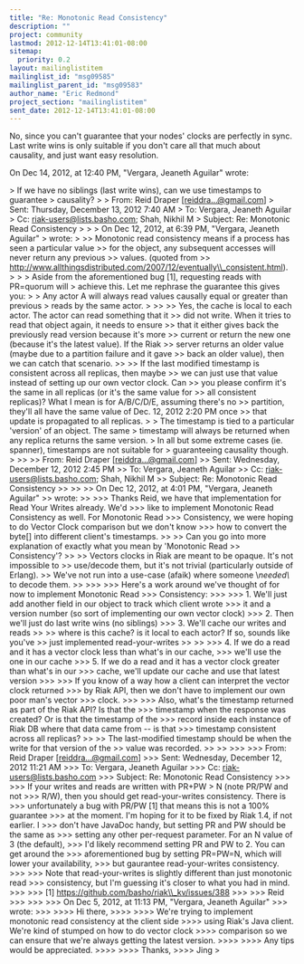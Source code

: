 ```yaml
---
title: "Re: Monotonic Read Consistency"
description: ""
project: community
lastmod: 2012-12-14T13:41:01-08:00
sitemap:
  priority: 0.2
layout: mailinglistitem
mailinglist_id: "msg09585"
mailinglist_parent_id: "msg09583"
author_name: "Eric Redmond"
project_section: "mailinglistitem"
sent_date: 2012-12-14T13:41:01-08:00
---
```



No, since you can't guarantee that your nodes' clocks are perfectly in sync. 
Last write wins is only suitable if you don't care all that much about 
causality, and just want easy resolution.

On Dec 14, 2012, at 12:40 PM, "Vergara, Jeaneth Aguilar" 
 wrote:

&gt; If we have no siblings (last write wins), can we use timestamps to guarantee 
&gt; causality?
&gt; 
&gt; From: Reid Draper [reiddra...@gmail.com]
&gt; Sent: Thursday, December 13, 2012 7:40 AM
&gt; To: Vergara, Jeaneth Aguilar
&gt; Cc: riak-users@lists.basho.com; Shah, Nikhil M
&gt; Subject: Re: Monotonic Read Consistency
&gt; 
&gt; 
&gt; On Dec 12, 2012, at 6:39 PM, "Vergara, Jeaneth Aguilar" 
&gt;  wrote:
&gt; 
&gt;&gt; Monotonic read consistency means if a process has seen a particular value 
&gt;&gt; for the object, any subsequent accesses will never return any previous 
&gt;&gt; values. (quoted from 
&gt;&gt; http://www.allthingsdistributed.com/2007/12/eventually\\_consistent.html). 
&gt; 
&gt; 
&gt; Aside from the aforementioned bug [1], requesting reads with PR=quorum will 
&gt; achieve this. Let me rephrase the guarantee this gives you:
&gt; 
&gt; Any actor A will always read values causally equal or greater than previous 
&gt; reads by the same actor.
&gt; 
&gt;&gt; 
&gt;&gt; Yes, the cache is local to each actor. The actor can read something that it 
&gt;&gt; did not write. When it tries to read that object again, it needs to ensure 
&gt;&gt; that it either gives back the previously read version because it's more 
&gt;&gt; current or return the new one (because it's the latest value). If the Riak 
&gt;&gt; server returns an older value (maybe due to a partition failure and it gave 
&gt;&gt; back an older value), then we can catch that scenario.
&gt;&gt; 
&gt;&gt; If the last modified timestamp is consistent across all replicas, then maybe 
&gt;&gt; we can just use that value instead of setting up our own vector clock. Can 
&gt;&gt; you please confirm it's the same in all replicas (or it's the same value for 
&gt;&gt; all consistent replicas)? What I mean is for A/B/C/D/E, assuming there's no 
&gt;&gt; partition, they'll all have the same value of Dec. 12, 2012 2:20 PM once 
&gt;&gt; that update is propagated to all replicas.
&gt; 
&gt; The timestamp is tied to a particular 'version' of an object. The same 
&gt; timestamp will always be returned when any replica returns the same version. 
&gt; In all but some extreme cases (ie. spanner), timestamps are not suitable for 
&gt; guaranteeing causality though.
&gt; 
&gt;&gt; 
&gt;&gt; From: Reid Draper [reiddra...@gmail.com]
&gt;&gt; Sent: Wednesday, December 12, 2012 2:45 PM
&gt;&gt; To: Vergara, Jeaneth Aguilar
&gt;&gt; Cc: riak-users@lists.basho.com; Shah, Nikhil M
&gt;&gt; Subject: Re: Monotonic Read Consistency
&gt;&gt; 
&gt;&gt; 
&gt;&gt; On Dec 12, 2012, at 4:01 PM, "Vergara, Jeaneth Aguilar" 
&gt;&gt;  wrote:
&gt;&gt; 
&gt;&gt;&gt; Thanks Reid, we have that implementation for Read Your Writes already. We'd 
&gt;&gt;&gt; like to implement Monotonic Read Consistency as well. For Monotonic Read 
&gt;&gt;&gt; Consistency, we were hoping to do Vector Clock comparison but we don't know 
&gt;&gt;&gt; how to convert the byte[] into different client's timestamps.
&gt;&gt; 
&gt;&gt; Can you go into more explanation of exactly what you mean by 'Monotonic Read 
&gt;&gt; Consistency'?
&gt;&gt; 
&gt;&gt; Vectors clocks in Riak are meant to be opaque. It's not impossible to 
&gt;&gt; use/decode them, but it's not trivial (particularly outside of Erlang).
&gt;&gt; We've not run into a use-case (afaik) where someone \\_needed\\_ to decode them.
&gt;&gt; 
&gt;&gt;&gt; 
&gt;&gt;&gt; Here's a work around we've thought of for now to implement Monotonic Read 
&gt;&gt;&gt; Consistency:
&gt;&gt;&gt; 
&gt;&gt;&gt; 1. We'll just add another field in our object to track which client wrote 
&gt;&gt;&gt; it and a version number (so sort of implementing our own vector clock)
&gt;&gt;&gt; 2. Then we'll just do last write wins (no siblings)
&gt;&gt;&gt; 3. We'll cache our writes and reads
&gt;&gt; 
&gt;&gt; where is this cache? is it local to each actor? If so, sounds like you've 
&gt;&gt; just implemented read-your-writes
&gt;&gt; 
&gt;&gt; 
&gt;&gt;&gt; 4. If we do a read and it has a vector clock less than what's in our cache, 
&gt;&gt;&gt; we'll use the one in our cache
&gt;&gt;&gt; 5. If we do a read and it has a vector clock greater than what's in our 
&gt;&gt;&gt; cache, we'll update our cache and use that latest version
&gt;&gt;&gt; 
&gt;&gt;&gt; If you know of a way how a client can interpret the vector clock returned 
&gt;&gt;&gt; by Riak API, then we don't have to implement our own poor man's vector 
&gt;&gt;&gt; clock.
&gt;&gt;&gt; 
&gt;&gt;&gt; Also, what's the timestamp returned as part of the Riak API? Is that the 
&gt;&gt;&gt; timestamp when the response was created? Or is that the timestamp of the 
&gt;&gt;&gt; record inside each instance of Riak DB where that data came from -- is that 
&gt;&gt;&gt; timestamp consistent across all replicas?
&gt;&gt; 
&gt;&gt; The last-modified timestamp should be when the write for that version of the 
&gt;&gt; value was recorded.
&gt;&gt; 
&gt;&gt; 
&gt;&gt;&gt; 
&gt;&gt;&gt; From: Reid Draper [reiddra...@gmail.com]
&gt;&gt;&gt; Sent: Wednesday, December 12, 2012 11:21 AM
&gt;&gt;&gt; To: Vergara, Jeaneth Aguilar
&gt;&gt;&gt; Cc: riak-users@lists.basho.com
&gt;&gt;&gt; Subject: Re: Monotonic Read Consistency
&gt;&gt;&gt; 
&gt;&gt;&gt; If your writes and reads are written with PR+PW &gt; N (note PR/PW and not 
&gt;&gt;&gt; R/W), then you should get read-your-writes consistency. There is 
&gt;&gt;&gt; unfortunately a bug with PR/PW [1] that means this is not a 100% guarantee 
&gt;&gt;&gt; at the moment. I'm hoping for it to be fixed by Riak 1.4, if not earlier. I 
&gt;&gt;&gt; don't have JavaDoc handy, but setting PR and PW should be the same as 
&gt;&gt;&gt; setting any other per-request parameter. For an N value of 3 (the default), 
&gt;&gt;&gt; I'd likely recommend setting PR and PW to 2. You can get around the 
&gt;&gt;&gt; aforementioned bug by setting PR=PW=N, which will lower your availability, 
&gt;&gt;&gt; but gaurantee read-your-writes consistency.
&gt;&gt;&gt; 
&gt;&gt;&gt; Note that read-your-writes is slightly different than just monotonic read 
&gt;&gt;&gt; consistency, but I'm guessing it's closer to what you had in mind.
&gt;&gt;&gt; 
&gt;&gt;&gt; [1] https://github.com/basho/riak\\_kv/issues/388
&gt;&gt;&gt; 
&gt;&gt;&gt; Reid
&gt;&gt;&gt; 
&gt;&gt;&gt; 
&gt;&gt;&gt; On Dec 5, 2012, at 11:13 PM, "Vergara, Jeaneth Aguilar" 
&gt;&gt;&gt;  wrote:
&gt;&gt;&gt; 
&gt;&gt;&gt;&gt; Hi there,
&gt;&gt;&gt;&gt; 
&gt;&gt;&gt;&gt; We're trying to implement monotonic read consistency at the client side 
&gt;&gt;&gt;&gt; using Riak's Java client. We're kind of stumped on how to do vector clock 
&gt;&gt;&gt;&gt; comparison so we can ensure that we're always getting the latest version.
&gt;&gt;&gt;&gt; 
&gt;&gt;&gt;&gt; Any tips would be appreciated.
&gt;&gt;&gt;&gt; 
&gt;&gt;&gt;&gt; Thanks,
&gt;&gt;&gt;&gt; Jing
&gt; 

